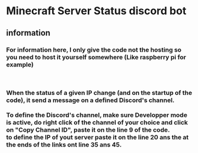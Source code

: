# Minecraft Server Status discord bot

<h2>information</h2>
<h3>For information here, I only give the code not the hosting so you need to host it yourself somewhere (Like raspberry pi for example)</h3>
<br>
<h3>
 When the status of a given IP change (and on the startup of the code), it send a message on a defined Discord's channel.
 <br/>
 <br>
 To define the Discord's channel, make sure Developper mode is active, do right click of the channel of your choice and click on "Copy Channel ID", paste it on the line 9 of the code.
 <br/>
 to define the IP of yout server paste it on the line 20 ans the at the ends of the links ont line 35 ans 45.
</h3>